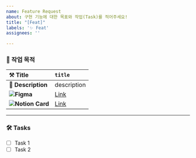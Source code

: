 ```yaml
---
name: Feature Request
about: 구현 기능에 대한 목표와 작업(Task)를 적어주세요!
title: "[Feat]"
labels: '✨ Feat'
assignees: ''

---
```


### 📝 작업 목적
| ⚒️ Title | `title` | 
| :--- | :--- |
| 📜 **Description** | description |
| ![](https://img.shields.io/badge/-black?logo=figma)**Figma** | [Link](<!-- URL -->) |
| ![](https://img.shields.io/badge/-black?logo=notion)**Notion Card** | [Link](<!-- URL -->) |

---

<!--
OPTIONAL
--->
### 🛠️ Tasks

* [ ] Task 1
* [ ] Task 2
